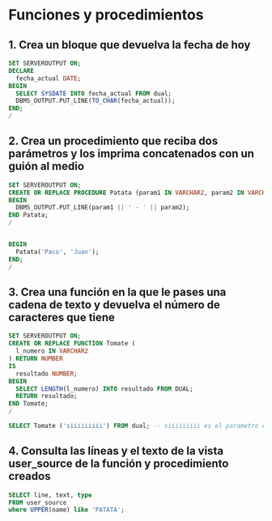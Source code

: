 # Funciones y procedimientos

## 1. Crea un bloque que devuelva la fecha de hoy 

```sql
SET SERVEROUTPUT ON;
DECLARE
  fecha_actual DATE;
BEGIN
  SELECT SYSDATE INTO fecha_actual FROM dual;
  DBMS_OUTPUT.PUT_LINE(TO_CHAR(fecha_actual));
END;
/
```

## 2. Crea un procedimiento que reciba dos parámetros y los imprima concatenados con un guión al medio

```sql
SET SERVEROUTPUT ON;
CREATE OR REPLACE PROCEDURE Patata (param1 IN VARCHAR2, param2 IN VARCHAR2) AS
BEGIN
  DBMS_OUTPUT.PUT_LINE(param1 || ' - ' || param2);
END Patata;
/


BEGIN
  Patata('Paco', 'Juan');
END;
/
```

## 3. Crea una función en la que le pases una cadena de texto y devuelva el número de caracteres que tiene

```sql
SET SERVEROUTPUT ON;
CREATE OR REPLACE FUNCTION Tomate (
  l_numero IN VARCHAR2
) RETURN NUMBER
IS
  resultado NUMBER;
BEGIN
  SELECT LENGTH(l_numero) INTO resultado FROM DUAL;
  RETURN resultado;
END Tomate;
/

SELECT Tomate ('siiiiiiiii') FROM dual; -- siiiiiiiii es el parametro de entrada

```

## 4. Consulta las líneas y el texto de la vista user_source de la función y procedimiento creados

```sql
SELECT line, text, type 
FROM user_source 
where UPPER(name) like 'PATATA'; 
```